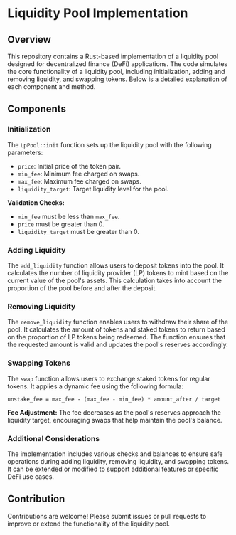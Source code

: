 # Liquidity Pool Implementation

## Overview

This repository contains a Rust-based implementation of a liquidity pool designed for decentralized finance (DeFi) applications. The code simulates the core functionality of a liquidity pool, including initialization, adding and removing liquidity, and swapping tokens. Below is a detailed explanation of each component and method.

## Components

### Initialization

The `LpPool::init` function sets up the liquidity pool with the following parameters:

- `price`: Initial price of the token pair.
- `min_fee`: Minimum fee charged on swaps.
- `max_fee`: Maximum fee charged on swaps.
- `liquidity_target`: Target liquidity level for the pool.

**Validation Checks:**
- `min_fee` must be less than `max_fee`.
- `price` must be greater than 0.
- `liquidity_target` must be greater than 0.

### Adding Liquidity

The `add_liquidity` function allows users to deposit tokens into the pool. It calculates the number of liquidity provider (LP) tokens to mint based on the current value of the pool's assets. This calculation takes into account the proportion of the pool before and after the deposit.

### Removing Liquidity

The `remove_liquidity` function enables users to withdraw their share of the pool. It calculates the amount of tokens and staked tokens to return based on the proportion of LP tokens being redeemed. The function ensures that the requested amount is valid and updates the pool's reserves accordingly.

### Swapping Tokens

The `swap` function allows users to exchange staked tokens for regular tokens. It applies a dynamic fee using the following formula:

```
unstake_fee = max_fee - (max_fee - min_fee) * amount_after / target
```

**Fee Adjustment:**
The fee decreases as the pool's reserves approach the liquidity target, encouraging swaps that help maintain the pool's balance.

### Additional Considerations

The implementation includes various checks and balances to ensure safe operations during adding liquidity, removing liquidity, and swapping tokens. It can be extended or modified to support additional features or specific DeFi use cases.

## Contribution

Contributions are welcome! Please submit issues or pull requests to improve or extend the functionality of the liquidity pool.
